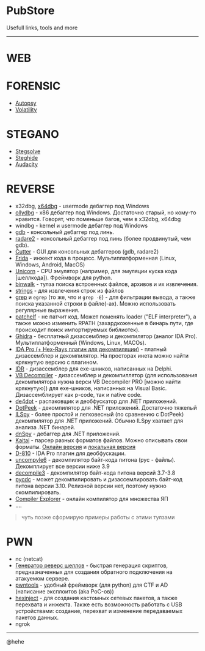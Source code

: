 # PubStore
Usefull links, tools and more

---

# WEB

# FORENSIC
- [Autopsy](https://www.autopsy.com/)
- [Volatility](https://github.com/volatilityfoundation/volatility)

# STEGANO
- [Stegsolve](https://wiki.bi0s.in/steganography/stegsolve/)
- [Steghide](https://steghide.sourceforge.net/)
- [Audacity](https://www.audacityteam.org/)

# REVERSE
- x32dbg, [x64dbg](https://x64dbg.com/) - usermode дебаггер под Windows
- [ollydbg](https://www.ollydbg.de/version2.html) - x86 дебаггер под Windows. Достаточно старый, но кому-то нравится. Говорят, что поменьше багов, чем в x32dbg, x64dbg
- windbg - kernel и usermode дебаггер под Windows
- [gdb](https://www.sourceware.org/gdb/) - консольный дебаггер под линь.
- [radare2](https://rada.re/n/) - консольный дебаггер под линь (более продвинутый, чем gdb).
- [Cutter](https://cutter.re/) - GUI для консольных дебаггеров (gdb, radare2)
- [Frida](https://frida.re/docs/examples/windows) - инжект кода в процесс. Мультиплатформенная (Linux, Windows, Android, MacOS)
- [Unicorn](https://www.unicorn-engine.org/) - CPU эмулятор (например, для эмуляции куска кода [шеллкода]). Фреймворк для python.
- [binwalk](https://www.kali.org/tools/binwalk/) - тулза поиска встроенных файлов, архивов и их извлечения.
- [strings](https://linux.die.net/man/1/strings) - для извлечения строк из файлов
- [grep](https://man7.org/linux/man-pages/man1/grep.1.html) и `egrep` (то же, что и `grep -E`) - для фильтрации вывода, а также поиска указанной строки в файле(-ах). Можно использовать регулярные выражения.
- [patchelf](https://manpages.ubuntu.com/manpages/bionic/man1/patchelf.1.html) - не патчит код. Может поменять loader ("ELF interpreter"), а также можно изменить RPATH (захардкоженные в бинарь пути, где происходит поиск импортируемых библиотек).
- [Ghidra](https://github.com/NationalSecurityAgency/ghidra) - бесплатный дизассемблер и декомпилятор (аналог IDA Pro). Мультиплатформенный (Windows, Linux, MACOs).
- [IDA Pro (+ Hex-Rays плагин для декомпиляции)](https://hex-rays.com/ida-pro/) - платный дизассемблер и декомпилятор. На просторах инета можно найти крякнутую версию с плагином.
- [IDR](https://github.com/crypto2011/IDR) - дизассемблер для exe-шников, написанных на Delphi.
- [VB Decompiler](https://www.vb-decompiler.org/products/rus.htm) - дизассемблер и декомпиллятор (для использования декомпилятора нужна верси VB Decompiler PRO [можно найти крякнутую]) для exe-шников, написанных на Visual Basic. Дизассемблирует как p-code, так и native code.
- [de4dot](https://github.com/de4dot/de4dot) - распаковщик и деобфускатор для .NET приложений.
- [DotPeek](https://www.jetbrains.com/decompiler/) - декомпилятор для .NET приложений. Достаточно тяжелый
- [ILSpy](https://github.com/icsharpcode/ILSpy) - более простой и легковесный (по сравнению с DotPeek) декомпилятор для .NET приложений. Обычно ILSpy хватает для анализа .NET бинарей.
- [dnSpy](https://github.com/dnSpy/dnSpy) - дебаггер для .NET приложений.
- [Kaitai](https://github.com/kaitai-io/kaitai_struct_formats) - парсер разных форматов файлов. Можно описывать свои форматы. [Онлайн версия](https://ide.kaitai.io) и [локальная версия](https://github.com/kaitai-io/kaitai_struct_visualizer)
- [D-810](https://eshard.com/posts/d810-deobfuscation-ida-pro) - IDA Pro плагин для деобфускации.
- [uncompyle6](https://pypi.org/project/uncompyle6/) - декомпилятор байт-кода питона (pyc - файлы). Декомплирует все версии ниже 3.9
- [decompile3](https://github.com/rocky/python-decompile3) - декомпилятор байт-кода питона версий 3.7-3.8
- [pycdc](https://github.com/zrax/pycdc) - может декомпилировать и дизаcсемлировать байт-код питона версии 3.10. Релизной версии нет, поэтому нужно скомпилировать.
- [Compiler Explorer](gcc.godbolt.org) - онлайн компилятор для множества ЯП
- ....

> чуть позже сформирую примеры работы с этими тулзами

# PWN
- nc (netcat)
- [Генератор реверс шеллов](https://www.revshells.com/) - быстрая генерация скриптов, предназначенных для создания обратного подключения на атакуемом сервере.
- [pwntools](https://github.com/Gallopsled/pwntools) - удобный фреймворк (для python) для CTF и AD (написание эксплоитов (aka PoC-ов))
- [hexinject](https://hexinject.sourceforge.net/) - для создания кастомных сетевых пакетов, а также перехвата и инжекта. Также есть возможность работать с USB устройствами: создание, перехват и изменение передаваемых пакетов данных.
- ngrok
---
@hehe
